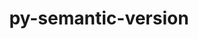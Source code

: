 ---
title: "py-semantic-version"
layout: cache
categories: [package, develop]
meta: {"compilers": ["gcc@11.4.0", "gcc@9.4.0", "none"], "num_specs": 189, "num_specs_by_stack": {"data-vis-sdk": 11, "e4s": 22, "e4s-neoverse-v2": 12, "e4s-neoverse_v1": 4, "e4s-oneapi": 6, "e4s-power": 3, "ml-darwin-aarch64-mps": 34, "ml-linux-aarch64-cpu": 36, "ml-linux-aarch64-cuda": 36, "ml-linux-x86_64-cpu": 37, "ml-linux-x86_64-cuda": 36, "ml-linux-x86_64-rocm": 12, "radiuss": 24, "root": 189}, "oss": ["sequoia", "ubuntu18.04", "ubuntu20.04", "ubuntu22.04", "ubuntu24.04"], "platforms": ["darwin", "linux"], "stacks": ["data-vis-sdk", "e4s", "e4s-neoverse-v2", "e4s-neoverse_v1", "e4s-oneapi", "e4s-power", "ml-darwin-aarch64-mps", "ml-linux-aarch64-cpu", "ml-linux-aarch64-cuda", "ml-linux-x86_64-cpu", "ml-linux-x86_64-cuda", "ml-linux-x86_64-rocm", "radiuss", "root"], "targets": ["aarch64", "neoverse_v1", "neoverse_v2", "ppc64le", "x86_64_v3"], "versions": ["2.10.0"]}
spec_details: [{"compiler": "none", "hash": "23jm3np5h4hrremuu5rpqm4aup3vx5ux", "os": "ubuntu24.04", "platform": "linux", "size": "-", "stacks": ["ml-linux-aarch64-cpu", "ml-linux-aarch64-cuda", "root"], "target": "aarch64", "variants": ["build_system=python_pip"], "versions": ["2.10.0"]}, {"compiler": "none", "hash": "2bfhxailh4zaqsd25aiqypx62xsrb4ke", "os": "sequoia", "platform": "darwin", "size": "-", "stacks": ["ml-darwin-aarch64-mps", "root"], "target": "aarch64", "variants": ["build_system=python_pip"], "versions": ["2.10.0"]}, {"compiler": "none", "hash": "2ivkcqp7z3zsp6qraf3vj2g5p2by32a5", "os": "ubuntu22.04", "platform": "linux", "size": "-", "stacks": ["e4s-oneapi", "root"], "target": "x86_64_v3", "variants": ["build_system=python_pip"], "versions": ["2.10.0"]}, {"compiler": "none", "hash": "2nxicujscbxjigz7blz4rpzytouifggt", "os": "ubuntu18.04", "platform": "linux", "size": "-", "stacks": ["radiuss", "root"], "target": "x86_64_v3", "variants": ["build_system=python_pip"], "versions": ["2.10.0"]}, {"compiler": "none", "hash": "2rp4uok5ik3cmgoryvy6lfugpwrem5kg", "os": "ubuntu24.04", "platform": "linux", "size": "-", "stacks": ["ml-linux-x86_64-cpu", "ml-linux-x86_64-cuda", "root"], "target": "x86_64_v3", "variants": ["build_system=python_pip"], "versions": ["2.10.0"]}, {"compiler": "gcc@9.4.0", "hash": "2s4xmuuhsisb7cbp3ktxxfhplgux7cht", "os": "ubuntu20.04", "platform": "linux", "size": "-", "stacks": ["e4s-power", "root"], "target": "ppc64le", "variants": ["build_system=python_pip"], "versions": ["2.10.0"]}, {"compiler": "none", "hash": "32hnewambrz5ufdskckqzqq4phwnss5v", "os": "ubuntu22.04", "platform": "linux", "size": "-", "stacks": ["e4s", "root"], "target": "x86_64_v3", "variants": ["build_system=python_pip"], "versions": ["2.10.0"]}, {"compiler": "none", "hash": "33tpy3xnfk2ytqw6ifaohlffs7e6gp5o", "os": "ubuntu20.04", "platform": "linux", "size": "-", "stacks": ["data-vis-sdk", "root"], "target": "x86_64_v3", "variants": ["build_system=python_pip"], "versions": ["2.10.0"]}, {"compiler": "none", "hash": "3if766erukehzmq5hps6b6m6rewrdsxu", "os": "ubuntu18.04", "platform": "linux", "size": "-", "stacks": ["radiuss", "root"], "target": "x86_64_v3", "variants": ["build_system=python_pip"], "versions": ["2.10.0"]}, {"compiler": "none", "hash": "3ocvwv7oc7oih4pglqeriep7hyxnerbc", "os": "ubuntu22.04", "platform": "linux", "size": "-", "stacks": ["e4s-neoverse-v2", "root"], "target": "neoverse_v2", "variants": ["build_system=python_pip"], "versions": ["2.10.0"]}, {"compiler": "none", "hash": "3qvrt55uvzsjy5dg7ifd6vebiiarbm5l", "os": "ubuntu24.04", "platform": "linux", "size": "-", "stacks": ["ml-linux-x86_64-cpu", "ml-linux-x86_64-cuda", "root"], "target": "x86_64_v3", "variants": ["build_system=python_pip"], "versions": ["2.10.0"]}, {"compiler": "none", "hash": "3rbigtua6bi7hbb5kbrr52p4fqt55v32", "os": "ubuntu22.04", "platform": "linux", "size": "-", "stacks": ["e4s", "root"], "target": "x86_64_v3", "variants": ["build_system=python_pip"], "versions": ["2.10.0"]}, {"compiler": "none", "hash": "42af3aokrk34664xdeymqdbnxa76eemm", "os": "ubuntu24.04", "platform": "linux", "size": "-", "stacks": ["ml-linux-x86_64-cpu", "ml-linux-x86_64-cuda", "ml-linux-x86_64-rocm", "root"], "target": "x86_64_v3", "variants": ["build_system=python_pip"], "versions": ["2.10.0"]}, {"compiler": "none", "hash": "4rv7t757mrwgyf6kteylgrmwniz5a7lv", "os": "ubuntu22.04", "platform": "linux", "size": "-", "stacks": ["e4s", "root"], "target": "x86_64_v3", "variants": ["build_system=python_pip"], "versions": ["2.10.0"]}, {"compiler": "none", "hash": "4v4jzv6qhybk5qpqij4oyja472zlu3ca", "os": "ubuntu22.04", "platform": "linux", "size": "-", "stacks": ["e4s", "root"], "target": "x86_64_v3", "variants": ["build_system=python_pip"], "versions": ["2.10.0"]}, {"compiler": "none", "hash": "4vdk4tlbsypws7n64almegydmj2oqjfq", "os": "ubuntu22.04", "platform": "linux", "size": "-", "stacks": ["e4s-neoverse-v2", "root"], "target": "neoverse_v2", "variants": ["build_system=python_pip"], "versions": ["2.10.0"]}, {"compiler": "none", "hash": "56iz5gncip7l7hq6hjmtrhw537hi7lt4", "os": "ubuntu24.04", "platform": "linux", "size": "-", "stacks": ["ml-linux-aarch64-cpu", "ml-linux-aarch64-cuda", "root"], "target": "aarch64", "variants": ["build_system=python_pip"], "versions": ["2.10.0"]}, {"compiler": "none", "hash": "57dmngphskazkryqjbxjejmwjuoe72nd", "os": "ubuntu24.04", "platform": "linux", "size": "-", "stacks": ["ml-linux-aarch64-cpu", "ml-linux-aarch64-cuda", "root"], "target": "aarch64", "variants": ["build_system=python_pip"], "versions": ["2.10.0"]}, {"compiler": "none", "hash": "57l2kvkxk7npsxg3yocuqk4fwnrsm6zw", "os": "ubuntu18.04", "platform": "linux", "size": "-", "stacks": ["radiuss", "root"], "target": "x86_64_v3", "variants": ["build_system=python_pip"], "versions": ["2.10.0"]}, {"compiler": "none", "hash": "5e2f4uaxldsnimw3kkvzpqdpxayclp6k", "os": "ubuntu24.04", "platform": "linux", "size": "-", "stacks": ["ml-linux-x86_64-cpu", "ml-linux-x86_64-cuda", "root"], "target": "x86_64_v3", "variants": ["build_system=python_pip"], "versions": ["2.10.0"]}, {"compiler": "none", "hash": "5jyapobre36heyxzlod4t4v4ag2d6sst", "os": "sequoia", "platform": "darwin", "size": "-", "stacks": ["ml-darwin-aarch64-mps", "root"], "target": "aarch64", "variants": ["build_system=python_pip"], "versions": ["2.10.0"]}, {"compiler": "none", "hash": "5rfwsab3htedee4pq7arjgcfvnwbfgpz", "os": "ubuntu18.04", "platform": "linux", "size": "-", "stacks": ["radiuss", "root"], "target": "x86_64_v3", "variants": ["build_system=python_pip"], "versions": ["2.10.0"]}, {"compiler": "none", "hash": "5shqhx2jxi4kyzqs5pxe4dnj5txmplt5", "os": "ubuntu22.04", "platform": "linux", "size": "-", "stacks": ["e4s-neoverse-v2", "root"], "target": "neoverse_v2", "variants": ["build_system=python_pip"], "versions": ["2.10.0"]}, {"compiler": "none", "hash": "5wjorpffhb2ecuh7ug3w3uakocsxbnim", "os": "ubuntu24.04", "platform": "linux", "size": "-", "stacks": ["ml-linux-aarch64-cpu", "ml-linux-aarch64-cuda", "root"], "target": "aarch64", "variants": ["build_system=python_pip"], "versions": ["2.10.0"]}, {"compiler": "gcc@11.4.0", "hash": "5xi2sqgxmjparilxude5qnaq3zv7id43", "os": "ubuntu22.04", "platform": "linux", "size": "-", "stacks": ["e4s-neoverse_v1", "root"], "target": "neoverse_v1", "variants": ["build_system=python_pip"], "versions": ["2.10.0"]}, {"compiler": "none", "hash": "5xjppdb6bvxxi57wuw5zfm7nk2n7jmcb", "os": "ubuntu24.04", "platform": "linux", "size": "-", "stacks": ["ml-linux-x86_64-cpu", "ml-linux-x86_64-cuda", "root"], "target": "x86_64_v3", "variants": ["build_system=python_pip"], "versions": ["2.10.0"]}, {"compiler": "none", "hash": "5zox3pmxorld4v46tivmj7rhxawdne4s", "os": "ubuntu24.04", "platform": "linux", "size": "-", "stacks": ["ml-linux-x86_64-cpu", "ml-linux-x86_64-cuda", "root"], "target": "x86_64_v3", "variants": ["build_system=python_pip"], "versions": ["2.10.0"]}, {"compiler": "none", "hash": "6hngemex5kszmaqj6xfdynnpxmzare5n", "os": "ubuntu24.04", "platform": "linux", "size": "-", "stacks": ["ml-linux-aarch64-cpu", "ml-linux-aarch64-cuda", "root"], "target": "aarch64", "variants": ["build_system=python_pip"], "versions": ["2.10.0"]}, {"compiler": "none", "hash": "6hou2cp3z5ymkb32hz3y7llwyvnxmg55", "os": "ubuntu24.04", "platform": "linux", "size": "-", "stacks": ["ml-linux-x86_64-cpu", "ml-linux-x86_64-cuda", "ml-linux-x86_64-rocm", "root"], "target": "x86_64_v3", "variants": ["build_system=python_pip"], "versions": ["2.10.0"]}, {"compiler": "none", "hash": "6pklrrv27hhs6phkhprjrcmj72sw3eev", "os": "ubuntu24.04", "platform": "linux", "size": "-", "stacks": ["ml-linux-aarch64-cpu", "ml-linux-aarch64-cuda", "root"], "target": "aarch64", "variants": ["build_system=python_pip"], "versions": ["2.10.0"]}, {"compiler": "none", "hash": "6ucunk24ay7bz6owetirri3fq74cmeiu", "os": "ubuntu24.04", "platform": "linux", "size": "-", "stacks": ["ml-linux-x86_64-cpu", "ml-linux-x86_64-cuda", "root"], "target": "x86_64_v3", "variants": ["build_system=python_pip"], "versions": ["2.10.0"]}, {"compiler": "none", "hash": "6wlb7uuq5ycqeg2vuf42fimyq4gioq2g", "os": "sequoia", "platform": "darwin", "size": "-", "stacks": ["ml-darwin-aarch64-mps", "root"], "target": "aarch64", "variants": ["build_system=python_pip"], "versions": ["2.10.0"]}, {"compiler": "none", "hash": "6wwa6u4hitsq4olmkjpbtq5v2ibefwco", "os": "ubuntu24.04", "platform": "linux", "size": "-", "stacks": ["ml-linux-x86_64-cpu", "ml-linux-x86_64-cuda", "root"], "target": "x86_64_v3", "variants": ["build_system=python_pip"], "versions": ["2.10.0"]}, {"compiler": "none", "hash": "6xrqezzwrq2dgyji2mxfo4x45hlmgq2s", "os": "sequoia", "platform": "darwin", "size": "-", "stacks": ["ml-darwin-aarch64-mps", "root"], "target": "aarch64", "variants": ["build_system=python_pip"], "versions": ["2.10.0"]}, {"compiler": "none", "hash": "6y256yacmeo5ocvmusjx27fenlsfugk2", "os": "ubuntu24.04", "platform": "linux", "size": "-", "stacks": ["ml-linux-x86_64-cpu", "ml-linux-x86_64-cuda", "root"], "target": "x86_64_v3", "variants": ["build_system=python_pip"], "versions": ["2.10.0"]}, {"compiler": "none", "hash": "6yp3jv2qisdnnhzkmsm2ipjuzgb54bks", "os": "ubuntu22.04", "platform": "linux", "size": "-", "stacks": ["e4s", "root"], "target": "x86_64_v3", "variants": ["build_system=python_pip"], "versions": ["2.10.0"]}, {"compiler": "none", "hash": "6za2kmdq66ej7abb53ank4kogptq5mew", "os": "ubuntu22.04", "platform": "linux", "size": "-", "stacks": ["e4s", "root"], "target": "x86_64_v3", "variants": ["build_system=python_pip"], "versions": ["2.10.0"]}, {"compiler": "none", "hash": "72h5kgdfk34k3og2hzahhffz6nmgkysx", "os": "ubuntu22.04", "platform": "linux", "size": "-", "stacks": ["e4s", "root"], "target": "x86_64_v3", "variants": ["build_system=python_pip"], "versions": ["2.10.0"]}, {"compiler": "none", "hash": "7airq5wmykpiylsxnctillg2iomaowh5", "os": "ubuntu22.04", "platform": "linux", "size": "-", "stacks": ["e4s-neoverse-v2", "root"], "target": "neoverse_v2", "variants": ["build_system=python_pip"], "versions": ["2.10.0"]}, {"compiler": "none", "hash": "7lyepno3h5wqe6xcxa6sxbcszp62n7hn", "os": "ubuntu18.04", "platform": "linux", "size": "-", "stacks": ["radiuss", "root"], "target": "x86_64_v3", "variants": ["build_system=python_pip"], "versions": ["2.10.0"]}, {"compiler": "none", "hash": "7vnub5fakmzrtl2sssrlpdbjbidovoie", "os": "ubuntu24.04", "platform": "linux", "size": "-", "stacks": ["ml-linux-x86_64-cpu", "ml-linux-x86_64-cuda", "root"], "target": "x86_64_v3", "variants": ["build_system=python_pip"], "versions": ["2.10.0"]}, {"compiler": "none", "hash": "7vwiwxc53rd55hb2mqlyh2nra5xfjkdw", "os": "ubuntu20.04", "platform": "linux", "size": "-", "stacks": ["data-vis-sdk", "root"], "target": "x86_64_v3", "variants": ["build_system=python_pip"], "versions": ["2.10.0"]}, {"compiler": "none", "hash": "7z7br224bbh6vo3pm2sfnsdx767mo6is", "os": "ubuntu18.04", "platform": "linux", "size": "-", "stacks": ["radiuss", "root"], "target": "x86_64_v3", "variants": ["build_system=python_pip"], "versions": ["2.10.0"]}, {"compiler": "none", "hash": "7znb3rmve7fjw3ugrtop5mf7ery72cqs", "os": "ubuntu18.04", "platform": "linux", "size": "-", "stacks": ["radiuss", "root"], "target": "x86_64_v3", "variants": ["build_system=python_pip"], "versions": ["2.10.0"]}, {"compiler": "none", "hash": "a3zat5d4lt2p4e2enxrxyp4mis42jspr", "os": "ubuntu22.04", "platform": "linux", "size": "-", "stacks": ["e4s", "root"], "target": "x86_64_v3", "variants": ["build_system=python_pip"], "versions": ["2.10.0"]}, {"compiler": "none", "hash": "as2u4bu7dwg23s3xkktttksdrni753z7", "os": "ubuntu24.04", "platform": "linux", "size": "-", "stacks": ["ml-linux-x86_64-cpu", "ml-linux-x86_64-cuda", "root"], "target": "x86_64_v3", "variants": ["build_system=python_pip"], "versions": ["2.10.0"]}, {"compiler": "none", "hash": "ayudi4dlxk2natkglaymhi2httksu4qx", "os": "ubuntu18.04", "platform": "linux", "size": "-", "stacks": ["radiuss", "root"], "target": "x86_64_v3", "variants": ["build_system=python_pip"], "versions": ["2.10.0"]}, {"compiler": "none", "hash": "bcsbt4mt4urra5e6lossay5fncegtw74", "os": "ubuntu22.04", "platform": "linux", "size": "-", "stacks": ["e4s-neoverse-v2", "root"], "target": "neoverse_v2", "variants": ["build_system=python_pip"], "versions": ["2.10.0"]}, {"compiler": "none", "hash": "biczguwrhh4nwek7oldfprtj2e72pgtv", "os": "ubuntu20.04", "platform": "linux", "size": "-", "stacks": ["data-vis-sdk", "root"], "target": "x86_64_v3", "variants": ["build_system=python_pip"], "versions": ["2.10.0"]}, {"compiler": "none", "hash": "bjkl7vwksl6bwjtj5ghjrshvqpobkym2", "os": "sequoia", "platform": "darwin", "size": "-", "stacks": ["ml-darwin-aarch64-mps", "root"], "target": "aarch64", "variants": ["build_system=python_pip"], "versions": ["2.10.0"]}, {"compiler": "none", "hash": "bp5o64qlxt7mtux67rmqhyhefayrdson", "os": "sequoia", "platform": "darwin", "size": "-", "stacks": ["ml-darwin-aarch64-mps", "root"], "target": "aarch64", "variants": ["build_system=python_pip"], "versions": ["2.10.0"]}, {"compiler": "none", "hash": "bthuzryuwytta3xn4pruqa3gp2yukvle", "os": "ubuntu18.04", "platform": "linux", "size": "-", "stacks": ["radiuss", "root"], "target": "x86_64_v3", "variants": ["build_system=python_pip"], "versions": ["2.10.0"]}, {"compiler": "none", "hash": "bwc2mwxhgb4ogmp6b6aqt6qtq6f5sx42", "os": "ubuntu22.04", "platform": "linux", "size": "-", "stacks": ["e4s-neoverse-v2", "root"], "target": "neoverse_v2", "variants": ["build_system=python_pip"], "versions": ["2.10.0"]}, {"compiler": "none", "hash": "c4fjtwxfudabf3u4m2djmxjvtavyo3qi", "os": "ubuntu22.04", "platform": "linux", "size": "-", "stacks": ["e4s", "root"], "target": "x86_64_v3", "variants": ["build_system=python_pip"], "versions": ["2.10.0"]}, {"compiler": "none", "hash": "cchaajxrbhsw75wma2pj4vt3rncceskr", "os": "sequoia", "platform": "darwin", "size": "-", "stacks": ["ml-darwin-aarch64-mps", "root"], "target": "aarch64", "variants": ["build_system=python_pip"], "versions": ["2.10.0"]}, {"compiler": "none", "hash": "cctppfuhhgcp6kw7oovrv7pwwxcvscna", "os": "ubuntu24.04", "platform": "linux", "size": "-", "stacks": ["ml-linux-aarch64-cpu", "ml-linux-aarch64-cuda", "root"], "target": "aarch64", "variants": ["build_system=python_pip"], "versions": ["2.10.0"]}, {"compiler": "none", "hash": "cm43ps4iz6352bq6cbovpiwxqbmxo2vk", "os": "ubuntu24.04", "platform": "linux", "size": "-", "stacks": ["ml-linux-aarch64-cpu", "ml-linux-aarch64-cuda", "root"], "target": "aarch64", "variants": ["build_system=python_pip"], "versions": ["2.10.0"]}, {"compiler": "gcc@11.4.0", "hash": "cxydepc3n4ix7iwegzg43ilsuap6uudw", "os": "ubuntu22.04", "platform": "linux", "size": "-", "stacks": ["e4s-neoverse_v1", "root"], "target": "neoverse_v1", "variants": ["build_system=python_pip"], "versions": ["2.10.0"]}, {"compiler": "none", "hash": "ddnuq6lvd4q2gqvcik5s4akzvgdztibr", "os": "sequoia", "platform": "darwin", "size": "-", "stacks": ["ml-darwin-aarch64-mps", "root"], "target": "aarch64", "variants": ["build_system=python_pip"], "versions": ["2.10.0"]}, {"compiler": "none", "hash": "ddqu4d4ubntguajouv4vogtnjgmum2gh", "os": "ubuntu22.04", "platform": "linux", "size": "-", "stacks": ["e4s", "root"], "target": "x86_64_v3", "variants": ["build_system=python_pip"], "versions": ["2.10.0"]}, {"compiler": "none", "hash": "dduevw4gypcpwtwkmqpkhts3m5gtnusc", "os": "sequoia", "platform": "darwin", "size": "-", "stacks": ["ml-darwin-aarch64-mps", "root"], "target": "aarch64", "variants": ["build_system=python_pip"], "versions": ["2.10.0"]}, {"compiler": "none", "hash": "deehcnke4j77sepzmk7alxcs7notfuk7", "os": "ubuntu24.04", "platform": "linux", "size": "-", "stacks": ["ml-linux-x86_64-cpu", "ml-linux-x86_64-cuda", "root"], "target": "x86_64_v3", "variants": ["build_system=python_pip"], "versions": ["2.10.0"]}, {"compiler": "none", "hash": "dikt2ukkhvsf53b6bdjwydy35c5jveam", "os": "ubuntu22.04", "platform": "linux", "size": "-", "stacks": ["e4s-neoverse-v2", "root"], "target": "neoverse_v2", "variants": ["build_system=python_pip"], "versions": ["2.10.0"]}, {"compiler": "none", "hash": "dj6vda27lslh6pril3u3wf4rscuwghqx", "os": "ubuntu18.04", "platform": "linux", "size": "-", "stacks": ["radiuss", "root"], "target": "x86_64_v3", "variants": ["build_system=python_pip"], "versions": ["2.10.0"]}, {"compiler": "none", "hash": "dus2rcqis3wmgdqddciulmdsc42b2334", "os": "ubuntu24.04", "platform": "linux", "size": "-", "stacks": ["ml-linux-x86_64-cpu", "ml-linux-x86_64-cuda", "root"], "target": "x86_64_v3", "variants": ["build_system=python_pip"], "versions": ["2.10.0"]}, {"compiler": "none", "hash": "dviynugfvjo3quvsxuhq77njbstsqsld", "os": "sequoia", "platform": "darwin", "size": "-", "stacks": ["ml-darwin-aarch64-mps", "root"], "target": "aarch64", "variants": ["build_system=python_pip"], "versions": ["2.10.0"]}, {"compiler": "none", "hash": "dvqtdcrdjpowywzwpohjmpb2cclhfnng", "os": "ubuntu22.04", "platform": "linux", "size": "-", "stacks": ["e4s", "root"], "target": "x86_64_v3", "variants": ["build_system=python_pip"], "versions": ["2.10.0"]}, {"compiler": "none", "hash": "ebtdp24wvtm3kocgkgj44miunr5yass3", "os": "sequoia", "platform": "darwin", "size": "-", "stacks": ["ml-darwin-aarch64-mps", "root"], "target": "aarch64", "variants": ["build_system=python_pip"], "versions": ["2.10.0"]}, {"compiler": "none", "hash": "egsohtc23xurfreqtxr73pmelaks3jwm", "os": "ubuntu22.04", "platform": "linux", "size": "-", "stacks": ["e4s", "root"], "target": "x86_64_v3", "variants": ["build_system=python_pip"], "versions": ["2.10.0"]}, {"compiler": "none", "hash": "egzfdfxktsaswkfru5s3dsbdrhy3buak", "os": "ubuntu18.04", "platform": "linux", "size": "-", "stacks": ["radiuss", "root"], "target": "x86_64_v3", "variants": ["build_system=python_pip"], "versions": ["2.10.0"]}, {"compiler": "gcc@11.4.0", "hash": "ehktwen2qusss4urrxr4jilq26ls66e7", "os": "ubuntu22.04", "platform": "linux", "size": "-", "stacks": ["e4s-neoverse_v1", "root"], "target": "neoverse_v1", "variants": ["build_system=python_pip"], "versions": ["2.10.0"]}, {"compiler": "none", "hash": "ehyuamtx7zt6t777wxl23byzjailpifs", "os": "ubuntu24.04", "platform": "linux", "size": "-", "stacks": ["ml-linux-x86_64-cpu", "ml-linux-x86_64-cuda", "ml-linux-x86_64-rocm", "root"], "target": "x86_64_v3", "variants": ["build_system=python_pip"], "versions": ["2.10.0"]}, {"compiler": "none", "hash": "ekjtbpfcx4e34r4ntrapiwugdoeask5b", "os": "ubuntu24.04", "platform": "linux", "size": "-", "stacks": ["ml-linux-x86_64-cpu", "ml-linux-x86_64-cuda", "ml-linux-x86_64-rocm", "root"], "target": "x86_64_v3", "variants": ["build_system=python_pip"], "versions": ["2.10.0"]}, {"compiler": "none", "hash": "eyvvkheqguyg4uwi4oezv4vl25ja7bhc", "os": "sequoia", "platform": "darwin", "size": "-", "stacks": ["ml-darwin-aarch64-mps", "root"], "target": "aarch64", "variants": ["build_system=python_pip"], "versions": ["2.10.0"]}, {"compiler": "none", "hash": "fgmj7gaqdevwxewfrdw2rxbzqqzmesis", "os": "ubuntu18.04", "platform": "linux", "size": "-", "stacks": ["radiuss", "root"], "target": "x86_64_v3", "variants": ["build_system=python_pip"], "versions": ["2.10.0"]}, {"compiler": "none", "hash": "fhast3fksc4ktbfrghtirvr5bimtnrdy", "os": "ubuntu24.04", "platform": "linux", "size": "-", "stacks": ["ml-linux-aarch64-cpu", "ml-linux-aarch64-cuda", "root"], "target": "aarch64", "variants": ["build_system=python_pip"], "versions": ["2.10.0"]}, {"compiler": "none", "hash": "flysaylx6nz3pkz6s2goahvsujhiqy2s", "os": "sequoia", "platform": "darwin", "size": "-", "stacks": ["ml-darwin-aarch64-mps", "root"], "target": "aarch64", "variants": ["build_system=python_pip"], "versions": ["2.10.0"]}, {"compiler": "none", "hash": "fqjqjb3qnu3tbipdugfbcmngihbfipr7", "os": "ubuntu24.04", "platform": "linux", "size": "-", "stacks": ["ml-linux-x86_64-cpu", "ml-linux-x86_64-cuda", "ml-linux-x86_64-rocm", "root"], "target": "x86_64_v3", "variants": ["build_system=python_pip"], "versions": ["2.10.0"]}, {"compiler": "none", "hash": "fthfoibvaq7s54wzlx675yjilmv6iikq", "os": "sequoia", "platform": "darwin", "size": "-", "stacks": ["ml-darwin-aarch64-mps", "root"], "target": "aarch64", "variants": ["build_system=python_pip"], "versions": ["2.10.0"]}, {"compiler": "none", "hash": "fvkblcia6yiwz3h2dtyd4diqzrb6on46", "os": "sequoia", "platform": "darwin", "size": "-", "stacks": ["ml-darwin-aarch64-mps", "root"], "target": "aarch64", "variants": ["build_system=python_pip"], "versions": ["2.10.0"]}, {"compiler": "none", "hash": "g5r4yix2ajkgiwqtecrg5vjqusudyqrm", "os": "ubuntu24.04", "platform": "linux", "size": "-", "stacks": ["ml-linux-aarch64-cpu", "ml-linux-aarch64-cuda", "root"], "target": "aarch64", "variants": ["build_system=python_pip"], "versions": ["2.10.0"]}, {"compiler": "none", "hash": "g7bz2rb45qhe3mki6lardinow3y25vkb", "os": "ubuntu18.04", "platform": "linux", "size": "-", "stacks": ["radiuss", "root"], "target": "x86_64_v3", "variants": ["build_system=python_pip"], "versions": ["2.10.0"]}, {"compiler": "none", "hash": "gao5tojhfsquppwcquh4fylplynzfxra", "os": "ubuntu22.04", "platform": "linux", "size": "-", "stacks": ["e4s", "root"], "target": "x86_64_v3", "variants": ["build_system=python_pip"], "versions": ["2.10.0"]}, {"compiler": "none", "hash": "gkn736vyocb55u6a2fl3ius3jbkktmqq", "os": "sequoia", "platform": "darwin", "size": "-", "stacks": ["ml-darwin-aarch64-mps", "root"], "target": "aarch64", "variants": ["build_system=python_pip"], "versions": ["2.10.0"]}, {"compiler": "none", "hash": "h2qzxblyhyg5jopyt2edcn5gxczstapz", "os": "ubuntu24.04", "platform": "linux", "size": "-", "stacks": ["ml-linux-x86_64-cpu", "ml-linux-x86_64-cuda", "ml-linux-x86_64-rocm", "root"], "target": "x86_64_v3", "variants": ["build_system=python_pip"], "versions": ["2.10.0"]}, {"compiler": "none", "hash": "hahgjv2n4ibzlnpeohwfmoqmpkas5vyc", "os": "ubuntu18.04", "platform": "linux", "size": "-", "stacks": ["radiuss", "root"], "target": "x86_64_v3", "variants": ["build_system=python_pip"], "versions": ["2.10.0"]}, {"compiler": "none", "hash": "heu25hul3xxhx5ux5ltkvrqmih27pgqd", "os": "sequoia", "platform": "darwin", "size": "-", "stacks": ["ml-darwin-aarch64-mps", "root"], "target": "aarch64", "variants": ["build_system=python_pip"], "versions": ["2.10.0"]}, {"compiler": "none", "hash": "hgnuqr6gdup4g6lc6gbivozaq6erfubf", "os": "ubuntu24.04", "platform": "linux", "size": "-", "stacks": ["ml-linux-x86_64-cpu", "ml-linux-x86_64-cuda", "root"], "target": "x86_64_v3", "variants": ["build_system=python_pip"], "versions": ["2.10.0"]}, {"compiler": "none", "hash": "hhjay3pelkbd3ayjho763mqevvbs2vfv", "os": "ubuntu24.04", "platform": "linux", "size": "-", "stacks": ["ml-linux-aarch64-cpu", "ml-linux-aarch64-cuda", "root"], "target": "aarch64", "variants": ["build_system=python_pip"], "versions": ["2.10.0"]}, {"compiler": "none", "hash": "huti2ctds2fapb2zk3cdvtxt5ndw62ol", "os": "ubuntu18.04", "platform": "linux", "size": "-", "stacks": ["radiuss", "root"], "target": "x86_64_v3", "variants": ["build_system=python_pip"], "versions": ["2.10.0"]}, {"compiler": "none", "hash": "ikypccg7sltwzoxi732wku3mjahajkh3", "os": "ubuntu24.04", "platform": "linux", "size": "-", "stacks": ["ml-linux-x86_64-cpu", "ml-linux-x86_64-cuda", "root"], "target": "x86_64_v3", "variants": ["build_system=python_pip"], "versions": ["2.10.0"]}, {"compiler": "none", "hash": "im7hwu3aq3cemqcpsr2h443lmyfewwhr", "os": "ubuntu24.04", "platform": "linux", "size": "-", "stacks": ["ml-linux-aarch64-cpu", "ml-linux-aarch64-cuda", "root"], "target": "aarch64", "variants": ["build_system=python_pip"], "versions": ["2.10.0"]}, {"compiler": "none", "hash": "imtks7pbx7y4tpw75kfcgdwkaobnm5yo", "os": "sequoia", "platform": "darwin", "size": "-", "stacks": ["ml-darwin-aarch64-mps", "root"], "target": "aarch64", "variants": ["build_system=python_pip"], "versions": ["2.10.0"]}, {"compiler": "none", "hash": "itb4anpsivgyzqyex6oxp6v5nmmkbnf5", "os": "ubuntu24.04", "platform": "linux", "size": "-", "stacks": ["ml-linux-aarch64-cpu", "ml-linux-aarch64-cuda", "root"], "target": "aarch64", "variants": ["build_system=python_pip"], "versions": ["2.10.0"]}, {"compiler": "none", "hash": "jctdmid4kp75daskwj5wfi5w4o7o3kng", "os": "ubuntu24.04", "platform": "linux", "size": "-", "stacks": ["ml-linux-x86_64-cpu", "ml-linux-x86_64-cuda", "ml-linux-x86_64-rocm", "root"], "target": "x86_64_v3", "variants": ["build_system=python_pip"], "versions": ["2.10.0"]}, {"compiler": "none", "hash": "jl7pe5t3pyuewx6b32rvqfwjxbt4zfw6", "os": "ubuntu20.04", "platform": "linux", "size": "-", "stacks": ["data-vis-sdk", "root"], "target": "x86_64_v3", "variants": ["build_system=python_pip"], "versions": ["2.10.0"]}, {"compiler": "none", "hash": "julg7myn4thmn5sra45rtyh6245pccja", "os": "ubuntu24.04", "platform": "linux", "size": "-", "stacks": ["ml-linux-aarch64-cpu", "ml-linux-aarch64-cuda", "root"], "target": "aarch64", "variants": ["build_system=python_pip"], "versions": ["2.10.0"]}, {"compiler": "none", "hash": "jwunehneiyo42hxwx7hyhlx5evdppsbt", "os": "ubuntu24.04", "platform": "linux", "size": "-", "stacks": ["ml-linux-x86_64-cpu", "ml-linux-x86_64-cuda", "ml-linux-x86_64-rocm", "root"], "target": "x86_64_v3", "variants": ["build_system=python_pip"], "versions": ["2.10.0"]}, {"compiler": "none", "hash": "kbygbk2fapiickxphav6ihdumovon5ix", "os": "ubuntu18.04", "platform": "linux", "size": "-", "stacks": ["radiuss", "root"], "target": "x86_64_v3", "variants": ["build_system=python_pip"], "versions": ["2.10.0"]}, {"compiler": "none", "hash": "kg3zlkfyahqprgp27uxedfjqg43hi352", "os": "ubuntu24.04", "platform": "linux", "size": "-", "stacks": ["ml-linux-x86_64-cpu", "ml-linux-x86_64-rocm", "root"], "target": "x86_64_v3", "variants": ["build_system=python_pip"], "versions": ["2.10.0"]}, {"compiler": "gcc@9.4.0", "hash": "khnvzs555dfr27lemrbnhwbm7w3oisbv", "os": "ubuntu20.04", "platform": "linux", "size": "-", "stacks": ["e4s-power", "root"], "target": "ppc64le", "variants": ["build_system=python_pip"], "versions": ["2.10.0"]}, {"compiler": "none", "hash": "kn5gnhmzlid7wu6ka2prxrkzo6vkkxur", "os": "ubuntu24.04", "platform": "linux", "size": "-", "stacks": ["ml-linux-aarch64-cpu", "ml-linux-aarch64-cuda", "root"], "target": "aarch64", "variants": ["build_system=python_pip"], "versions": ["2.10.0"]}, {"compiler": "none", "hash": "kv53ptooqi7bna2qkj46nuford62itqz", "os": "ubuntu24.04", "platform": "linux", "size": "-", "stacks": ["ml-linux-aarch64-cpu", "ml-linux-aarch64-cuda", "root"], "target": "aarch64", "variants": ["build_system=python_pip"], "versions": ["2.10.0"]}, {"compiler": "none", "hash": "kx233xqo6lpyigahengk2ha5zxdmmhp4", "os": "ubuntu22.04", "platform": "linux", "size": "-", "stacks": ["e4s-neoverse-v2", "root"], "target": "neoverse_v2", "variants": ["build_system=python_pip"], "versions": ["2.10.0"]}, {"compiler": "none", "hash": "kxgi4qkf6hayboyfd26xbwqqlzve3cur", "os": "sequoia", "platform": "darwin", "size": "-", "stacks": ["ml-darwin-aarch64-mps", "root"], "target": "aarch64", "variants": ["build_system=python_pip"], "versions": ["2.10.0"]}, {"compiler": "none", "hash": "l4cwfpzo5v2zp3wd6d552aw3b5hyqn6v", "os": "ubuntu24.04", "platform": "linux", "size": "-", "stacks": ["ml-linux-x86_64-cpu", "ml-linux-x86_64-cuda", "root"], "target": "x86_64_v3", "variants": ["build_system=python_pip"], "versions": ["2.10.0"]}, {"compiler": "none", "hash": "l5yxghu2vf46ulb4w72ihmeczmhwpoke", "os": "ubuntu24.04", "platform": "linux", "size": "-", "stacks": ["ml-linux-aarch64-cpu", "ml-linux-aarch64-cuda", "root"], "target": "aarch64", "variants": ["build_system=python_pip"], "versions": ["2.10.0"]}, {"compiler": "none", "hash": "lcnar6nfwaloo3usncohb6bjxy2niehw", "os": "ubuntu24.04", "platform": "linux", "size": "-", "stacks": ["ml-linux-x86_64-cpu", "ml-linux-x86_64-cuda", "root"], "target": "x86_64_v3", "variants": ["build_system=python_pip"], "versions": ["2.10.0"]}, {"compiler": "none", "hash": "lmmix47ikqilzj5ysjl4u4lyginjmyqv", "os": "ubuntu24.04", "platform": "linux", "size": "-", "stacks": ["ml-linux-x86_64-cpu", "ml-linux-x86_64-cuda", "ml-linux-x86_64-rocm", "root"], "target": "x86_64_v3", "variants": ["build_system=python_pip"], "versions": ["2.10.0"]}, {"compiler": "none", "hash": "lqga732a6c6f25pci4otyhiuc2p3z6wr", "os": "ubuntu24.04", "platform": "linux", "size": "-", "stacks": ["ml-linux-aarch64-cpu", "ml-linux-aarch64-cuda", "root"], "target": "aarch64", "variants": ["build_system=python_pip"], "versions": ["2.10.0"]}, {"compiler": "none", "hash": "lu42rpbqip5bw5fbsuwnzo2qvrlqgi7d", "os": "ubuntu24.04", "platform": "linux", "size": "-", "stacks": ["ml-linux-aarch64-cpu", "ml-linux-aarch64-cuda", "root"], "target": "aarch64", "variants": ["build_system=python_pip"], "versions": ["2.10.0"]}, {"compiler": "none", "hash": "lxnxlnk3aqiwo6wr5saiz6s6ldusbgat", "os": "ubuntu24.04", "platform": "linux", "size": "-", "stacks": ["ml-linux-x86_64-cpu", "ml-linux-x86_64-cuda", "root"], "target": "x86_64_v3", "variants": ["build_system=python_pip"], "versions": ["2.10.0"]}, {"compiler": "none", "hash": "m3cnvncoynj3ieu46a2qrionneyfze2v", "os": "ubuntu24.04", "platform": "linux", "size": "-", "stacks": ["ml-linux-aarch64-cpu", "ml-linux-aarch64-cuda", "root"], "target": "aarch64", "variants": ["build_system=python_pip"], "versions": ["2.10.0"]}, {"compiler": "none", "hash": "mkqca5idxsho32luvv4uycrxlddbzgeg", "os": "sequoia", "platform": "darwin", "size": "-", "stacks": ["ml-darwin-aarch64-mps", "root"], "target": "aarch64", "variants": ["build_system=python_pip"], "versions": ["2.10.0"]}, {"compiler": "none", "hash": "mnnlhrlwijdf5bub4rt6bnor4yr2d7dw", "os": "sequoia", "platform": "darwin", "size": "-", "stacks": ["ml-darwin-aarch64-mps", "root"], "target": "aarch64", "variants": ["build_system=python_pip"], "versions": ["2.10.0"]}, {"compiler": "none", "hash": "mqfmhxatrgvqazpkgussrm4y46lxurgm", "os": "ubuntu24.04", "platform": "linux", "size": "-", "stacks": ["ml-linux-aarch64-cpu", "ml-linux-aarch64-cuda", "root"], "target": "aarch64", "variants": ["build_system=python_pip"], "versions": ["2.10.0"]}, {"compiler": "none", "hash": "mtnoqdoqc2n2gsaa45in3q7aoywon43t", "os": "ubuntu18.04", "platform": "linux", "size": "-", "stacks": ["radiuss", "root"], "target": "x86_64_v3", "variants": ["build_system=python_pip"], "versions": ["2.10.0"]}, {"compiler": "none", "hash": "mx4v7tmgph3q35ur2aonacurtgqmbi3n", "os": "ubuntu24.04", "platform": "linux", "size": "-", "stacks": ["ml-linux-x86_64-cpu", "ml-linux-x86_64-cuda", "root"], "target": "x86_64_v3", "variants": ["build_system=python_pip"], "versions": ["2.10.0"]}, {"compiler": "gcc@9.4.0", "hash": "myhf7q6z2o2lsaqy3qxyovxqewkkyoyf", "os": "ubuntu20.04", "platform": "linux", "size": "-", "stacks": ["e4s-power", "root"], "target": "ppc64le", "variants": ["build_system=python_pip"], "versions": ["2.10.0"]}, {"compiler": "none", "hash": "n6xdfw65b3bo34jaxpgrovpl7y3ixnqd", "os": "ubuntu22.04", "platform": "linux", "size": "-", "stacks": ["e4s-neoverse-v2", "root"], "target": "neoverse_v2", "variants": ["build_system=python_pip"], "versions": ["2.10.0"]}, {"compiler": "none", "hash": "ncng5gek7nax3f2ay7fccyfndte5xo22", "os": "ubuntu18.04", "platform": "linux", "size": "-", "stacks": ["radiuss", "root"], "target": "x86_64_v3", "variants": ["build_system=python_pip"], "versions": ["2.10.0"]}, {"compiler": "none", "hash": "nkv2jjk6tldwdboj7fqgf257s2mw6ati", "os": "ubuntu24.04", "platform": "linux", "size": "-", "stacks": ["ml-linux-aarch64-cpu", "ml-linux-aarch64-cuda", "root"], "target": "aarch64", "variants": ["build_system=python_pip"], "versions": ["2.10.0"]}, {"compiler": "none", "hash": "npkseykjeidx4s6tycpqpn4m6oo3ydq4", "os": "ubuntu24.04", "platform": "linux", "size": "-", "stacks": ["ml-linux-x86_64-cpu", "ml-linux-x86_64-cuda", "root"], "target": "x86_64_v3", "variants": ["build_system=python_pip"], "versions": ["2.10.0"]}, {"compiler": "none", "hash": "nqaoedypkm3jt4gtn5qpaeleiirm2z3g", "os": "ubuntu24.04", "platform": "linux", "size": "-", "stacks": ["ml-linux-x86_64-cpu", "ml-linux-x86_64-cuda", "root"], "target": "x86_64_v3", "variants": ["build_system=python_pip"], "versions": ["2.10.0"]}, {"compiler": "none", "hash": "o76ox7mquvlrxe7nm3m2z5rwsjgexoxa", "os": "ubuntu24.04", "platform": "linux", "size": "-", "stacks": ["ml-linux-x86_64-cpu", "ml-linux-x86_64-cuda", "root"], "target": "x86_64_v3", "variants": ["build_system=python_pip"], "versions": ["2.10.0"]}, {"compiler": "none", "hash": "ocbq4boomhqrcxkh4smrf2awjxjum2yv", "os": "sequoia", "platform": "darwin", "size": "-", "stacks": ["ml-darwin-aarch64-mps", "root"], "target": "aarch64", "variants": ["build_system=python_pip"], "versions": ["2.10.0"]}, {"compiler": "none", "hash": "odssu72l2e6auqbntbmzsqbyoy3zfoce", "os": "sequoia", "platform": "darwin", "size": "-", "stacks": ["ml-darwin-aarch64-mps", "root"], "target": "aarch64", "variants": ["build_system=python_pip"], "versions": ["2.10.0"]}, {"compiler": "none", "hash": "ok3tdhqc7brwjdozfwlcbvldgpai2rza", "os": "ubuntu20.04", "platform": "linux", "size": "-", "stacks": ["data-vis-sdk", "root"], "target": "x86_64_v3", "variants": ["build_system=python_pip"], "versions": ["2.10.0"]}, {"compiler": "none", "hash": "omcrqdczchtyvxr3emajg3raxsm46nq6", "os": "ubuntu18.04", "platform": "linux", "size": "-", "stacks": ["radiuss", "root"], "target": "x86_64_v3", "variants": ["build_system=python_pip"], "versions": ["2.10.0"]}, {"compiler": "none", "hash": "oo4nwf6evf772aagtk4ktmwkm5a7vtxa", "os": "ubuntu22.04", "platform": "linux", "size": "-", "stacks": ["e4s", "root"], "target": "x86_64_v3", "variants": ["build_system=python_pip"], "versions": ["2.10.0"]}, {"compiler": "none", "hash": "ovlxzbstpzykafvzjo5wvajg3otmm4hl", "os": "ubuntu22.04", "platform": "linux", "size": "-", "stacks": ["e4s-neoverse-v2", "root"], "target": "neoverse_v2", "variants": ["build_system=python_pip"], "versions": ["2.10.0"]}, {"compiler": "none", "hash": "ph54fjyw5odxpumu2vo65yidhug6zsjs", "os": "ubuntu24.04", "platform": "linux", "size": "-", "stacks": ["ml-linux-x86_64-cpu", "ml-linux-x86_64-cuda", "ml-linux-x86_64-rocm", "root"], "target": "x86_64_v3", "variants": ["build_system=python_pip"], "versions": ["2.10.0"]}, {"compiler": "none", "hash": "pwxe7dtu6syv6qdukyv72gufvov2hwdf", "os": "sequoia", "platform": "darwin", "size": "-", "stacks": ["ml-darwin-aarch64-mps", "root"], "target": "aarch64", "variants": ["build_system=python_pip"], "versions": ["2.10.0"]}, {"compiler": "none", "hash": "pzuhhqma7d36frpfses2aj34ott44klr", "os": "ubuntu22.04", "platform": "linux", "size": "-", "stacks": ["e4s-neoverse-v2", "root"], "target": "neoverse_v2", "variants": ["build_system=python_pip"], "versions": ["2.10.0"]}, {"compiler": "none", "hash": "q3ctmadwalfuoc2rltobk4vrbgyimz5j", "os": "ubuntu24.04", "platform": "linux", "size": "-", "stacks": ["ml-linux-aarch64-cpu", "ml-linux-aarch64-cuda", "root"], "target": "aarch64", "variants": ["build_system=python_pip"], "versions": ["2.10.0"]}, {"compiler": "none", "hash": "q6nmgmveln62piuxvzgxty3k5wtqu5ou", "os": "ubuntu20.04", "platform": "linux", "size": "-", "stacks": ["data-vis-sdk", "root"], "target": "x86_64_v3", "variants": ["build_system=python_pip"], "versions": ["2.10.0"]}, {"compiler": "none", "hash": "qhdbnv23xbmcaowmn5vpljqlfls2b5hn", "os": "ubuntu20.04", "platform": "linux", "size": "-", "stacks": ["data-vis-sdk", "root"], "target": "x86_64_v3", "variants": ["build_system=python_pip"], "versions": ["2.10.0"]}, {"compiler": "none", "hash": "qji7flnqreuk3vlxeroycwrpdngwrbw5", "os": "ubuntu24.04", "platform": "linux", "size": "-", "stacks": ["ml-linux-aarch64-cpu", "ml-linux-aarch64-cuda", "root"], "target": "aarch64", "variants": ["build_system=python_pip"], "versions": ["2.10.0"]}, {"compiler": "none", "hash": "qw5pfoo5t3q5flcajyxccrekvov46yrx", "os": "ubuntu24.04", "platform": "linux", "size": "-", "stacks": ["ml-linux-x86_64-cpu", "ml-linux-x86_64-cuda", "root"], "target": "x86_64_v3", "variants": ["build_system=python_pip"], "versions": ["2.10.0"]}, {"compiler": "none", "hash": "qwzg73xgqkg2htgvk7ykyn57u6hon5pi", "os": "ubuntu18.04", "platform": "linux", "size": "-", "stacks": ["radiuss", "root"], "target": "x86_64_v3", "variants": ["build_system=python_pip"], "versions": ["2.10.0"]}, {"compiler": "none", "hash": "qyambeb7dotuvhsrbbwklbpl4lseoptl", "os": "ubuntu20.04", "platform": "linux", "size": "-", "stacks": ["data-vis-sdk", "root"], "target": "x86_64_v3", "variants": ["build_system=python_pip"], "versions": ["2.10.0"]}, {"compiler": "none", "hash": "r3e6zqsd4rabz4kkbs4tik4obugsnvxa", "os": "sequoia", "platform": "darwin", "size": "-", "stacks": ["ml-darwin-aarch64-mps", "root"], "target": "aarch64", "variants": ["build_system=python_pip"], "versions": ["2.10.0"]}, {"compiler": "none", "hash": "r6fl43r3x2ywhpg4a5iqea44x6ntnuuy", "os": "sequoia", "platform": "darwin", "size": "-", "stacks": ["ml-darwin-aarch64-mps", "root"], "target": "aarch64", "variants": ["build_system=python_pip"], "versions": ["2.10.0"]}, {"compiler": "none", "hash": "rctibsgzknlk2uhjvi55cfubhqsonylo", "os": "sequoia", "platform": "darwin", "size": "-", "stacks": ["ml-darwin-aarch64-mps", "root"], "target": "aarch64", "variants": ["build_system=python_pip"], "versions": ["2.10.0"]}, {"compiler": "none", "hash": "re6l5qej7qchuhvgrrp342fmulr6kkbq", "os": "ubuntu22.04", "platform": "linux", "size": "-", "stacks": ["e4s-oneapi", "root"], "target": "x86_64_v3", "variants": ["build_system=python_pip"], "versions": ["2.10.0"]}, {"compiler": "none", "hash": "rn6g3vm2b4d2il4x6uh6qw7na65jc66x", "os": "ubuntu20.04", "platform": "linux", "size": "-", "stacks": ["data-vis-sdk", "root"], "target": "x86_64_v3", "variants": ["build_system=python_pip"], "versions": ["2.10.0"]}, {"compiler": "none", "hash": "rnjds5xh3labfdl2gtbppnavdiwytihx", "os": "ubuntu20.04", "platform": "linux", "size": "-", "stacks": ["data-vis-sdk", "root"], "target": "x86_64_v3", "variants": ["build_system=python_pip"], "versions": ["2.10.0"]}, {"compiler": "none", "hash": "s2ue5gkn3wk7ie7l3queuqon6z2pki5x", "os": "ubuntu24.04", "platform": "linux", "size": "-", "stacks": ["ml-linux-x86_64-cpu", "ml-linux-x86_64-cuda", "root"], "target": "x86_64_v3", "variants": ["build_system=python_pip"], "versions": ["2.10.0"]}, {"compiler": "none", "hash": "sfamomlajfsqqblis4bv425aqlfw5qnm", "os": "ubuntu22.04", "platform": "linux", "size": "-", "stacks": ["e4s-oneapi", "root"], "target": "x86_64_v3", "variants": ["build_system=python_pip"], "versions": ["2.10.0"]}, {"compiler": "none", "hash": "skllezptq5zahimjd3c7xnohhscxnfcf", "os": "sequoia", "platform": "darwin", "size": "-", "stacks": ["ml-darwin-aarch64-mps", "root"], "target": "aarch64", "variants": ["build_system=python_pip"], "versions": ["2.10.0"]}, {"compiler": "none", "hash": "stvxc5sqaxq2udefnedgjnlobno2h5xm", "os": "sequoia", "platform": "darwin", "size": "-", "stacks": ["ml-darwin-aarch64-mps", "root"], "target": "aarch64", "variants": ["build_system=python_pip"], "versions": ["2.10.0"]}, {"compiler": "none", "hash": "su2ijudiga4tl62lhf73gcaottp3hocx", "os": "ubuntu22.04", "platform": "linux", "size": "-", "stacks": ["e4s", "root"], "target": "x86_64_v3", "variants": ["build_system=python_pip"], "versions": ["2.10.0"]}, {"compiler": "none", "hash": "sxym5uarw46cihaciomklnnc6klftebb", "os": "ubuntu24.04", "platform": "linux", "size": "-", "stacks": ["ml-linux-aarch64-cpu", "ml-linux-aarch64-cuda", "root"], "target": "aarch64", "variants": ["build_system=python_pip"], "versions": ["2.10.0"]}, {"compiler": "none", "hash": "sye5o74ny62hnfi3g2iddwsmo733xml2", "os": "ubuntu18.04", "platform": "linux", "size": "-", "stacks": ["radiuss", "root"], "target": "x86_64_v3", "variants": ["build_system=python_pip"], "versions": ["2.10.0"]}, {"compiler": "none", "hash": "tcjrc2yw4cbclsig2fkob2udppqbicus", "os": "ubuntu22.04", "platform": "linux", "size": "-", "stacks": ["e4s", "root"], "target": "x86_64_v3", "variants": ["build_system=python_pip"], "versions": ["2.10.0"]}, {"compiler": "none", "hash": "thqjgaawn3cabegxbljittagnfhrd3hi", "os": "ubuntu22.04", "platform": "linux", "size": "-", "stacks": ["e4s", "root"], "target": "x86_64_v3", "variants": ["build_system=python_pip"], "versions": ["2.10.0"]}, {"compiler": "none", "hash": "tjfvugh3nvrhrbv3qrnjvtrsz2szlbe6", "os": "ubuntu22.04", "platform": "linux", "size": "-", "stacks": ["e4s-oneapi", "root"], "target": "x86_64_v3", "variants": ["build_system=python_pip"], "versions": ["2.10.0"]}, {"compiler": "none", "hash": "tmarexmffpigxfbvvf2qktdn46z6lqfa", "os": "ubuntu22.04", "platform": "linux", "size": "-", "stacks": ["e4s", "root"], "target": "x86_64_v3", "variants": ["build_system=python_pip"], "versions": ["2.10.0"]}, {"compiler": "none", "hash": "u54nymc4yvuoys6xmffn57ow3ol256cb", "os": "ubuntu22.04", "platform": "linux", "size": "-", "stacks": ["e4s", "root"], "target": "x86_64_v3", "variants": ["build_system=python_pip"], "versions": ["2.10.0"]}, {"compiler": "none", "hash": "uducozmgvixahessxi7ixom5jd3l5qhn", "os": "sequoia", "platform": "darwin", "size": "-", "stacks": ["ml-darwin-aarch64-mps", "root"], "target": "aarch64", "variants": ["build_system=python_pip"], "versions": ["2.10.0"]}, {"compiler": "none", "hash": "uqwnwm57lm5of6kzwftfeldhq36obban", "os": "sequoia", "platform": "darwin", "size": "-", "stacks": ["ml-darwin-aarch64-mps", "root"], "target": "aarch64", "variants": ["build_system=python_pip"], "versions": ["2.10.0"]}, {"compiler": "none", "hash": "uv7m64tvlb4mehbug4nsreprwlfhxuwq", "os": "ubuntu22.04", "platform": "linux", "size": "-", "stacks": ["e4s", "root"], "target": "x86_64_v3", "variants": ["build_system=python_pip"], "versions": ["2.10.0"]}, {"compiler": "none", "hash": "vbp2gfazkwf3lrpdebyyc7632cjq45i2", "os": "ubuntu24.04", "platform": "linux", "size": "-", "stacks": ["ml-linux-aarch64-cpu", "ml-linux-aarch64-cuda", "root"], "target": "aarch64", "variants": ["build_system=python_pip"], "versions": ["2.10.0"]}, {"compiler": "none", "hash": "vqrhi46fxzsbld2augkg43nbveq72wq3", "os": "ubuntu18.04", "platform": "linux", "size": "-", "stacks": ["radiuss", "root"], "target": "x86_64_v3", "variants": ["build_system=python_pip"], "versions": ["2.10.0"]}, {"compiler": "none", "hash": "vrmwpfuppvwcrmrcci2nbwlgaxaazvsq", "os": "ubuntu24.04", "platform": "linux", "size": "-", "stacks": ["ml-linux-x86_64-cpu", "ml-linux-x86_64-cuda", "root"], "target": "x86_64_v3", "variants": ["build_system=python_pip"], "versions": ["2.10.0"]}, {"compiler": "none", "hash": "vxupxlrkw5q5wlnlofwkbqbhs5poamj7", "os": "ubuntu24.04", "platform": "linux", "size": "-", "stacks": ["ml-linux-aarch64-cpu", "ml-linux-aarch64-cuda", "root"], "target": "aarch64", "variants": ["build_system=python_pip"], "versions": ["2.10.0"]}, {"compiler": "none", "hash": "w2ozgppb7ebhtb5sml6arys374jgz63n", "os": "ubuntu24.04", "platform": "linux", "size": "-", "stacks": ["ml-linux-aarch64-cpu", "ml-linux-aarch64-cuda", "root"], "target": "aarch64", "variants": ["build_system=python_pip"], "versions": ["2.10.0"]}, {"compiler": "none", "hash": "w6zt5crqmtzfu2lnpwtxqlff3trb2e5j", "os": "ubuntu22.04", "platform": "linux", "size": "-", "stacks": ["e4s", "root"], "target": "x86_64_v3", "variants": ["build_system=python_pip"], "versions": ["2.10.0"]}, {"compiler": "gcc@11.4.0", "hash": "wghtkgzqmoer2dbo2yrzmb35fxong3le", "os": "ubuntu22.04", "platform": "linux", "size": "-", "stacks": ["e4s-neoverse_v1", "root"], "target": "neoverse_v1", "variants": ["build_system=python_pip"], "versions": ["2.10.0"]}, {"compiler": "none", "hash": "wh25nv5oofuvg2qfoc4mba4yvynssk4l", "os": "ubuntu24.04", "platform": "linux", "size": "-", "stacks": ["ml-linux-x86_64-cpu", "ml-linux-x86_64-cuda", "ml-linux-x86_64-rocm", "root"], "target": "x86_64_v3", "variants": ["build_system=python_pip"], "versions": ["2.10.0"]}, {"compiler": "none", "hash": "wnrvij47q76yqdeka7ef52iom56yhdsm", "os": "sequoia", "platform": "darwin", "size": "-", "stacks": ["ml-darwin-aarch64-mps", "root"], "target": "aarch64", "variants": ["build_system=python_pip"], "versions": ["2.10.0"]}, {"compiler": "none", "hash": "wquxqmp3wb4i75bllicda6e4dz4h2sma", "os": "ubuntu24.04", "platform": "linux", "size": "-", "stacks": ["ml-linux-aarch64-cpu", "ml-linux-aarch64-cuda", "root"], "target": "aarch64", "variants": ["build_system=python_pip"], "versions": ["2.10.0"]}, {"compiler": "none", "hash": "wt2kqvifycqjialylaeibe6helayrqb3", "os": "ubuntu24.04", "platform": "linux", "size": "-", "stacks": ["ml-linux-aarch64-cpu", "ml-linux-aarch64-cuda", "root"], "target": "aarch64", "variants": ["build_system=python_pip"], "versions": ["2.10.0"]}, {"compiler": "none", "hash": "wzs5fvrgvlwmdrqemxocby2fshrm77bu", "os": "ubuntu24.04", "platform": "linux", "size": "-", "stacks": ["ml-linux-aarch64-cpu", "ml-linux-aarch64-cuda", "root"], "target": "aarch64", "variants": ["build_system=python_pip"], "versions": ["2.10.0"]}, {"compiler": "none", "hash": "x7tztjasrx3rpmhpaahkuf6klrq7ad6z", "os": "ubuntu24.04", "platform": "linux", "size": "-", "stacks": ["ml-linux-x86_64-cpu", "ml-linux-x86_64-cuda", "root"], "target": "x86_64_v3", "variants": ["build_system=python_pip"], "versions": ["2.10.0"]}, {"compiler": "none", "hash": "xu6chbja6qlooepaxyyvzaahukz57e5h", "os": "ubuntu24.04", "platform": "linux", "size": "-", "stacks": ["ml-linux-aarch64-cpu", "ml-linux-aarch64-cuda", "root"], "target": "aarch64", "variants": ["build_system=python_pip"], "versions": ["2.10.0"]}, {"compiler": "none", "hash": "xulv2vs3pv5plo7blacd6vc5jlv3bthg", "os": "ubuntu22.04", "platform": "linux", "size": "-", "stacks": ["e4s-oneapi", "root"], "target": "x86_64_v3", "variants": ["build_system=python_pip"], "versions": ["2.10.0"]}, {"compiler": "none", "hash": "xumysc24z7scbh2wwazg4esw5yxj4cdh", "os": "ubuntu20.04", "platform": "linux", "size": "-", "stacks": ["data-vis-sdk", "root"], "target": "x86_64_v3", "variants": ["build_system=python_pip"], "versions": ["2.10.0"]}, {"compiler": "none", "hash": "xyofanrl4xrapkgyzg63puyekjhmbyb2", "os": "ubuntu18.04", "platform": "linux", "size": "-", "stacks": ["radiuss", "root"], "target": "x86_64_v3", "variants": ["build_system=python_pip"], "versions": ["2.10.0"]}, {"compiler": "none", "hash": "yg64pdofef2ctg2mmbrtnzeimya6bftu", "os": "sequoia", "platform": "darwin", "size": "-", "stacks": ["ml-darwin-aarch64-mps", "root"], "target": "aarch64", "variants": ["build_system=python_pip"], "versions": ["2.10.0"]}, {"compiler": "none", "hash": "ymarkkes6ufnf6f5k4roxmzs6taxbxdz", "os": "ubuntu22.04", "platform": "linux", "size": "-", "stacks": ["e4s", "root"], "target": "x86_64_v3", "variants": ["build_system=python_pip"], "versions": ["2.10.0"]}, {"compiler": "none", "hash": "yrwdnscdu4uivmckycmrvmjerjfjwety", "os": "ubuntu24.04", "platform": "linux", "size": "-", "stacks": ["ml-linux-aarch64-cpu", "ml-linux-aarch64-cuda", "root"], "target": "aarch64", "variants": ["build_system=python_pip"], "versions": ["2.10.0"]}, {"compiler": "none", "hash": "yvwvwhb7qbs5ncrgo6yxj22xxpdogetp", "os": "ubuntu24.04", "platform": "linux", "size": "-", "stacks": ["ml-linux-aarch64-cpu", "ml-linux-aarch64-cuda", "root"], "target": "aarch64", "variants": ["build_system=python_pip"], "versions": ["2.10.0"]}, {"compiler": "none", "hash": "ywdfcu66hjkg3budfv4ztfti6wd5xzw6", "os": "sequoia", "platform": "darwin", "size": "-", "stacks": ["ml-darwin-aarch64-mps", "root"], "target": "aarch64", "variants": ["build_system=python_pip"], "versions": ["2.10.0"]}, {"compiler": "none", "hash": "yzdlzgvgd3yfpuq4xpraih555jztcraq", "os": "ubuntu24.04", "platform": "linux", "size": "-", "stacks": ["ml-linux-aarch64-cpu", "ml-linux-aarch64-cuda", "root"], "target": "aarch64", "variants": ["build_system=python_pip"], "versions": ["2.10.0"]}, {"compiler": "none", "hash": "zaoyhy7w6sgwk5nl2ab7ecszdc5li4qj", "os": "ubuntu24.04", "platform": "linux", "size": "-", "stacks": ["ml-linux-aarch64-cpu", "ml-linux-aarch64-cuda", "root"], "target": "aarch64", "variants": ["build_system=python_pip"], "versions": ["2.10.0"]}, {"compiler": "none", "hash": "zchyfw4n4ls642p5y5kfk3doqrgltfof", "os": "ubuntu22.04", "platform": "linux", "size": "-", "stacks": ["e4s-neoverse-v2", "root"], "target": "neoverse_v2", "variants": ["build_system=python_pip"], "versions": ["2.10.0"]}, {"compiler": "none", "hash": "zf7ib6kgwmy7lw4jf7adjyadbrkzpv5q", "os": "ubuntu22.04", "platform": "linux", "size": "-", "stacks": ["e4s-oneapi", "root"], "target": "x86_64_v3", "variants": ["build_system=python_pip"], "versions": ["2.10.0"]}, {"compiler": "none", "hash": "zrtvruwv5y3iidpjp2kz56vsofxlgd34", "os": "ubuntu18.04", "platform": "linux", "size": "-", "stacks": ["radiuss", "root"], "target": "x86_64_v3", "variants": ["build_system=python_pip"], "versions": ["2.10.0"]}]
---